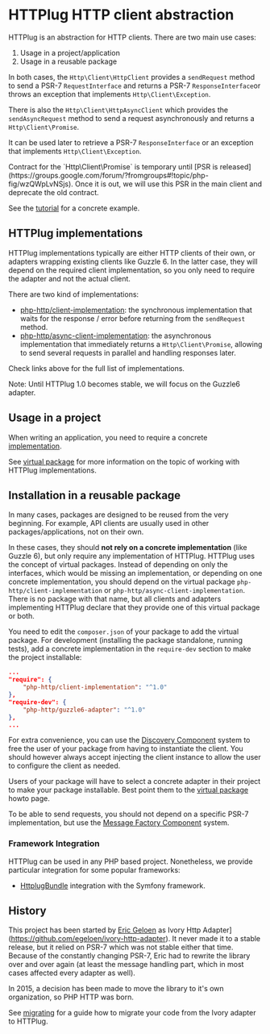 # HTTPlug HTTP client abstraction

HTTPlug is an abstraction for HTTP clients. There are two main use cases:

1. Usage in a project/application
2. Usage in a reusable package

In both cases, the `Http\Client\HttpClient` provides a `sendRequest` method to send a PSR-7 `RequestInterface`
and returns a PSR-7 `ResponseInterface`or throws an exception that implements `Http\Client\Exception`.

There is also the `Http\Client\HttpAsyncClient` which provides the `sendAsyncRequest` method to send
a request asynchronously and returns a `Http\Client\Promise`.

It can be used later to retrieve a PSR-7 `ResponseInterface` or an exception that implements `Http\Client\Exception`.


<p class="text-warning">
    Contract for the `Http\Client\Promise` is temporary until
    [PSR is released](https://groups.google.com/forum/?fromgroups#!topic/php-fig/wzQWpLvNSjs).
    Once it is out, we will use this PSR in the main client and deprecate the old contract.
</p>


See the [tutorial](tutorial.md) for a concrete example.


## HTTPlug implementations

HTTPlug implementations typically are either HTTP clients of their own, or adapters wrapping existing clients
like Guzzle 6. In the latter case, they will depend on the required client implementation,
so you only need to require the adapter and not the actual client.


There are two kind of implementations:

 - [php-http/client-implementation](https://packagist.org/providers/php-http/client-implementation):
 the synchronous implementation that waits for the response / error before returning from the `sendRequest` method.
 - [php-http/async-client-implementation](https://packagist.org/providers/php-http/async-client-implementation):
 the asynchronous implementation that immediately returns a `Http\Client\Promise`,
 allowing to send several requests in parallel and handling responses later.

Check links above for the full list of implementations.

<p class="text-warning">
    Note: Until HTTPlug 1.0 becomes stable, we will focus on the Guzzle6 adapter.
</p>


## Usage in a project

When writing an application, you need to require a concrete
[implementation](https://packagist.org/providers/php-http/client-implementation).

See [virtual package](virtual-package.md) for more information on the topic of working with HTTPlug implementations.


## Installation in a reusable package

In many cases, packages are designed to be reused from the very beginning.
For example, API clients are usually used in other packages/applications, not on their own.

In these cases, they should **not rely on a concrete implementation** (like Guzzle 6),
but only require any implementation of HTTPlug. HTTPlug uses the concept of virtual packages.
Instead of depending on only the interfaces, which would be missing an implementation,
or depending on one concrete implementation, you should depend on the virtual package `php-http/client-implementation`
or `php-http/async-client-implementation`. There is no package with that name,
but all clients and adapters implementing HTTPlug declare that they provide one of this virtual package or both.

You need to edit the `composer.json` of your package to add the virtual package.
For development (installing the package standalone, running tests),
add a concrete implementation in the `require-dev` section to make the project installable:

``` json
...
"require": {
    "php-http/client-implementation": "^1.0"
},
"require-dev": {
    "php-http/guzzle6-adapter": "^1.0"
},
...
```

For extra convenience, you can use the [Discovery Component](/components/discovery) system to free the user of your
package from having to instantiate the client.
You should however always accept injecting the client instance to allow the user to configure the client as needed.

Users of your package will have to select a concrete adapter in their project to make your package installable.
Best point them to the [virtual package](virtual-package.md) howto page.

To be able to send requests, you should not depend on a specific PSR-7 implementation,
but use the [Message Factory Component](/components/message-factory) system.


### Framework Integration

HTTPlug can be used in any PHP based project.
Nonetheless, we provide particular integration for some popular frameworks:

- [HttplugBundle](https://github.com/php-http/HttplugBundle/) integration with the Symfony framework.


## History

This project has been started by [Eric Geloen](https://github.com/egeloen) as
Ivory Http Adapter](https://github.com/egeloen/ivory-http-adapter). It never made it to a stable release,
but it relied on PSR-7 which was not stable either that time. Because of the constantly changing PSR-7,
Eric had to rewrite the library over and over again (at least the message handling part,
which in most cases affected every adapter as well).

In 2015, a decision has been made to move the library to it's own organization, so PHP HTTP was born.

See [migrating](migrating.md) for a guide how to migrate your code from the Ivory adapter to HTTPlug.
